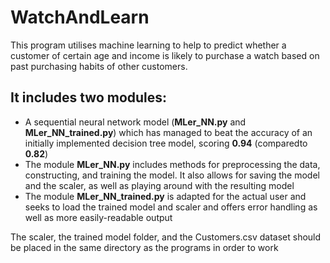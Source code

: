 # WatchAndLearn

This program utilises machine learning to help to predict whether a customer of certain age and income is likely to purchase a watch based on past purchasing habits of other customers.

## It includes two modules:
- A sequential neural network model (**MLer_NN.py** and **MLer_NN_trained.py**) which has managed to beat the accuracy of an initially implemented decision tree model, scoring **0.94** (comparedto **0.82**)
- The module **MLer_NN.py** includes methods for preprocessing the data, constructing, and training the model. It also allows for saving the model and the scaler, as well as playing around with the resulting model
- The module **MLer_NN_trained.py** is adapted for the actual user and seeks to load the trained model and scaler and offers error handling as well as more easily-readable output

The scaler, the trained model folder, and the Customers.csv dataset should be placed in the same directory as the programs in order to work
